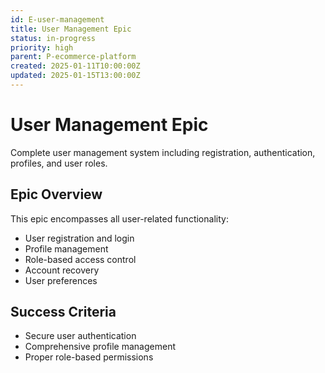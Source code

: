 ```yaml
---
id: E-user-management
title: User Management Epic
status: in-progress
priority: high
parent: P-ecommerce-platform
created: 2025-01-11T10:00:00Z
updated: 2025-01-15T13:00:00Z
---
```


# User Management Epic

Complete user management system including registration, authentication, profiles, and user roles.

## Epic Overview

This epic encompasses all user-related functionality:

- User registration and login
- Profile management
- Role-based access control
- Account recovery
- User preferences

## Success Criteria

- Secure user authentication
- Comprehensive profile management
- Proper role-based permissions
